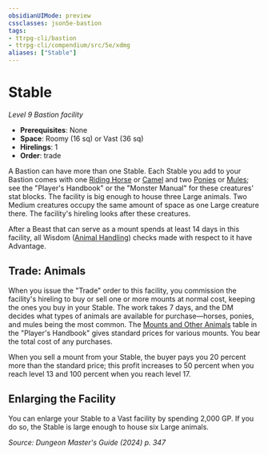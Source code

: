 ```yaml
---
obsidianUIMode: preview
cssclasses: json5e-bastion
tags:
- ttrpg-cli/bastion
- ttrpg-cli/compendium/src/5e/xdmg
aliases: ["Stable"]
---
```

# Stable
*Level 9 Bastion facility*  

- **Prerequisites**: None
- **Space**: Roomy (16 sq) or Vast (36 sq)
- **Hirelings**: 1
- **Order**: trade

A Bastion can have more than one Stable. Each Stable you add to your Bastion comes with one [Riding Horse](Misc%20Files/CLI/compendium/bestiary/beast/riding-horse-xmm.md) or [Camel](Misc%20Files/CLI/compendium/bestiary/beast/camel-xmm.md) and two [Ponies](Misc%20Files/CLI/compendium/bestiary/beast/pony-xmm.md) or [Mules](Misc%20Files/CLI/compendium/bestiary/beast/mule-xmm.md); see the "Player's Handbook" or the "Monster Manual" for these creatures' stat blocks. The facility is big enough to house three Large animals. Two Medium creatures occupy the same amount of space as one Large creature there. The facility's hireling looks after these creatures.

After a Beast that can serve as a mount spends at least 14 days in this facility, all Wisdom ([Animal Handling](Misc%20Files/CLI/rules/skills.md#Animal%20Handling)) checks made with respect to it have Advantage.

## Trade: Animals

When you issue the "Trade" order to this facility, you commission the facility's hireling to buy or sell one or more mounts at normal cost, keeping the ones you buy in your Stable. The work takes 7 days, and the DM decides what types of animals are available for purchase—horses, ponies, and mules being the most common. The [Mounts and Other Animals](Misc%20Files/CLI/compendium/tables/mounts-and-vehicles-mounts-and-other-animals-xphb.md) table in the "Player's Handbook" gives standard prices for various mounts. You bear the total cost of any purchases.

When you sell a mount from your Stable, the buyer pays you 20 percent more than the standard price; this profit increases to 50 percent when you reach level 13 and 100 percent when you reach level 17.

## Enlarging the Facility

You can enlarge your Stable to a Vast facility by spending 2,000 GP. If you do so, the Stable is large enough to house six Large animals.

*Source: Dungeon Master's Guide (2024) p. 347*